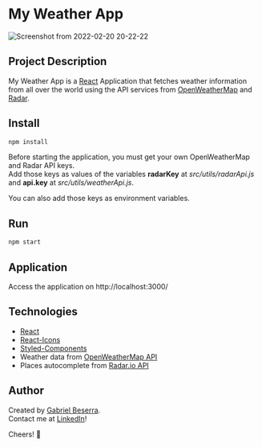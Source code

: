 # My Weather App

![Screenshot from 2022-02-20 20-22-22](https://user-images.githubusercontent.com/47508755/154868903-4b6ea699-22dd-45bf-9bfa-5539260e1b67.png)

## Project Description

My Weather App is a [React](https://reactjs.org/) Application that fetches weather information from all over the world using the API services from [OpenWeatherMap](https://openweathermap.org/) and [Radar](https://radar.com/documentation).

## Install
```bash
npm install
```
Before starting the application, you must get your own OpenWeatherMap and Radar API keys.</br>
Add those keys as values of the variables **radarKey** at *src/utils/radarApi.js* and **api.key** at *src/utils/weatherApi.js*.

You can also add those keys as environment variables.

## Run
```bash
npm start
```
## Application
Access the application on http://localhost:3000/

## Technologies
- [React](https://reactjs.org/)
- [React-Icons](https://react-icons.github.io/react-icons)
- [Styled-Components](https://styled-components.com/)
- Weather data from [OpenWeatherMap API](https://openweathermap.org/)
- Places autocomplete from [Radar.io API](https://radar.com/documentation)

## Author
Created by [Gabriel Beserra](https://github.com/gbeserra95). </br>
Contact me at [LinkedIn](https://www.linkedin.com/in/-gabrielbeserra/)!

Cheers! 👋
